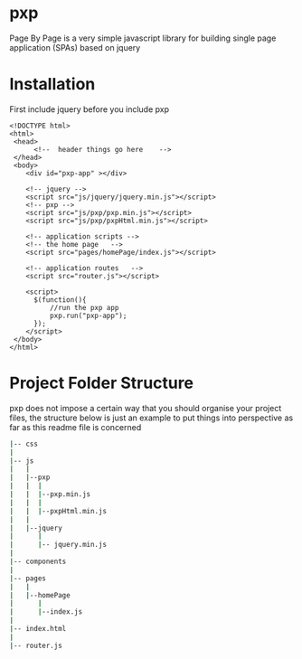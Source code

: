 # pxp
Page By Page is a very simple javascript library for building single page application (SPAs) based on jquery


# Installation
First include jquery before you include pxp
```
<!DOCTYPE html>
<html>
 <head>
      <!--  header things go here    -->
 </head>
 <body>
    <div id="pxp-app" ></div> 
    
    <!-- jquery -->
    <script src="js/jquery/jquery.min.js"></script>
    <!-- pxp -->
    <script src="js/pxp/pxp.min.js"></script>
    <script src="js/pxp/pxpHtml.min.js"></script>
    
    <!-- application scripts -->
    <!-- the home page   -->
    <script src="pages/homePage/index.js"></script>
    
    <!-- application routes   -->
    <script src="router.js"></script>
    
    <script>
      $(function(){
          //run the pxp app
          pxp.run("pxp-app");
      });
    </script>
 </body>
</html>
```

# Project Folder Structure
pxp does not impose a certain way that you should organise your project files, the structure below is just an example 
to put things into perspective as far as this readme file is concerned

```bash
|-- css 
|
|-- js 
|   |
|   |--pxp  
|   |  |    
|   |  |--pxp.min.js
|   |  |             
|   |  |--pxpHtml.min.js 
|   |  
|   |--jquery 
|      | 
|      |-- jquery.min.js 
|
|-- components
|
|-- pages
|   |
|   |--homePage
|      |
|      |--index.js
|       
|-- index.html
|
|-- router.js
```
       
  
